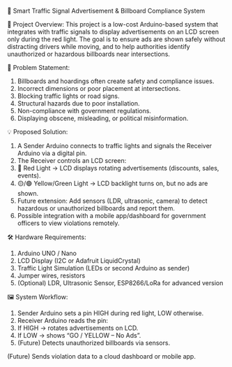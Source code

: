🚦 Smart Traffic Signal Advertisement & Billboard Compliance System

📌 Project Overview:
    This project is a low-cost Arduino-based system that integrates with traffic signals to display advertisements on an LCD screen only during the red light. The goal is to ensure ads are shown safely without distracting drivers while moving, and to help authorities identify unauthorized or hazardous billboards near intersections.

🎯 Problem Statement:
  1. Billboards and hoardings often create safety and compliance issues.
  2. Incorrect dimensions or poor placement at intersections.
  3. Blocking traffic lights or road signs.
  4. Structural hazards due to poor installation.
  5. Non-compliance with government regulations.
  6. Displaying obscene, misleading, or political misinformation.

💡 Proposed Solution:
  1. A Sender Arduino connects to traffic lights and signals the Receiver Arduino via a digital pin.
  2. The Receiver controls an LCD screen:
  3. 🔴 Red Light → LCD displays rotating advertisements (discounts, sales, events).
  4. 🟡/🟢 Yellow/Green Light → LCD backlight turns on, but no ads are shown.
  5. Future extension: Add sensors (LDR, ultrasonic, camera) to detect hazardous or unauthorized billboards and report them.
  6. Possible integration with a mobile app/dashboard for government officers to view violations remotely.

🛠️ Hardware Requirements:
  1. Arduino UNO / Nano
  2. LCD Display (I2C or Adafruit LiquidCrystal)
  3. Traffic Light Simulation (LEDs or second Arduino as sender)
  4. Jumper wires, resistors
  5. (Optional) LDR, Ultrasonic Sensor, ESP8266/LoRa for advanced version

🖼️ System Workflow:
  1. Sender Arduino sets a pin HIGH during red light, LOW otherwise.
  2. Receiver Arduino reads the pin:
  3. If HIGH → rotates advertisements on LCD.
  4. If LOW → shows “GO / YELLOW – No Ads”.
  5. (Future) Detects unauthorized billboards via sensors.

(Future) Sends violation data to a cloud dashboard or mobile app.
